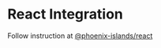 # React Integration

Follow instruction at [@phoenix-islands/react](https://www.npmjs.com/package/@phoenix-islands/react)
